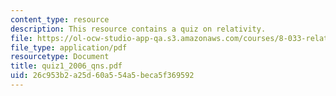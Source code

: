 ```yaml
---
content_type: resource
description: This resource contains a quiz on relativity.
file: https://ol-ocw-studio-app-qa.s3.amazonaws.com/courses/8-033-relativity-fall-2006/26c953b2a25d60a554a5beca5f369592_quiz1_2006_qns.pdf
file_type: application/pdf
resourcetype: Document
title: quiz1_2006_qns.pdf
uid: 26c953b2-a25d-60a5-54a5-beca5f369592
---
```

